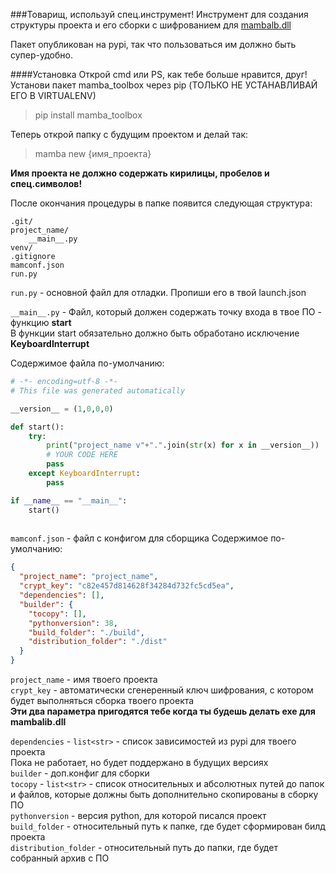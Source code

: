 ###Товарищ, используй спец.инструмент!
Инструмент для создания структуры проекта и его сборки с шифрованием для [mambalb.dll](https://github.com/CarbisCrew/mamba_library) <br>

Пакет опубликован на pypi, так что пользоваться им должно быть супер-удобно.

####Установка
Открой cmd или PS, как тебе больше нравится, друг!
Установи пакет mamba_toolbox через pip (ТОЛЬКО НЕ УСТАНАВЛИВАЙ ЕГО В VIRTUALENV)
>pip install mamba_toolbox

Теперь открой папку с будущим проектом и делай так:
>mamba new {имя_проекта}

**Имя проекта не должно содержать кирилицы, пробелов и спец.символов!**

После окончания процедуры в папке появится следующая структура:
```
.git/
project_name/
	__main__.py
venv/
.gitignore
mamconf.json
run.py
```

`run.py` - основной файл для отладки. Пропиши его в твой launch.json


`__main__.py` - Файл, который должен содержать точку входа в твое ПО - функцию **start**<br>
В функции start обязательно должно быть обработано исключение **KeyboardInterrupt**

Содержимое файла по-умолчанию:
```python
# -*- encoding=utf-8 -*-
# This file was generated automatically

__version__ = (1,0,0,0)

def start():
    try:
        print("project_name v"+".".join(str(x) for x in __version__))
        # YOUR CODE HERE
        pass
    except KeyboardInterrupt:
        pass

if __name__ == "__main__":
    start()
                
```

`mamconf.json` - файл с конфигом для сборщика
Содержимое по-умолчанию:
```json
{
  "project_name": "project_name",
  "crypt_key": "c82e457d814628f34284d732fc5cd5ea",
  "dependencies": [],
  "builder": {
    "tocopy": [],
    "pythonversion": 38,
    "build_folder": "./build",
    "distribution_folder": "./dist"
  }
}
```

`project_name` - имя твоего проекта<br>
`crypt_key` - автоматически сгенеренный ключ шифрования, с котором будет выполняться сборка твоего проекта<br>
**Эти два параметра пригодятся тебе когда ты будешь делать exe для mambalib.dll**

`dependencies` - `list<str>` - список зависимостей из pypi для твоего проекта<br>
Пока не работает, но будет поддержано в будущих версиях<br>
`builder` - доп.конфиг для сборки<br>
`tocopy` - `list<str>` - список относительных и абсолютных путей до папок и файлов, которые должны быть дополнительно скопированы в сборку ПО<br>
`pythonversion` - версия python, для которой писался проект<br>
`build_folder` - относительный путь к папке, где будет сформирован билд проекта<br>
`distribution_folder` - относительный путь до папки, где будет собранный архив с ПО<br>
